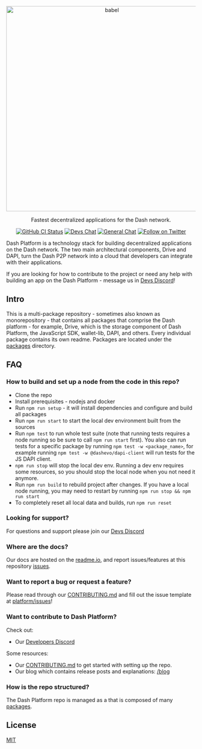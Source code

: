 <p align="center">
  <a href="https://dashplatform.readme.io/docs/introduction-what-is-dash-platform/">
    <img alt="babel" src="https://media.dash.org/wp-content/uploads/dash_digital-cash_logo_2018_rgb_for_screens.png" width="546">
  </a>
</p>

<p align="center">
  Fastest decentralized applications for the Dash network.
</p>

<p align="center">
  <a href="https://github.com/dashevo/platform/actions/workflows/all-packages.yml"><img alt="GitHub CI Status" src="https://github.com/dashevo/platform/actions/workflows/all-packages.yml/badge.svg"></a>
  <a href="https://chat.dashdevs.org/"><img alt="Devs Chat" src="https://img.shields.io/badge/discord-Dev_chat-738adb"></a>
  <a href="https://discordapp.com/invite/PXbUxJB"><img alt="General Chat" src="https://img.shields.io/badge/discord-General_chat-738adb"></a>
  <a href="https://twitter.com/intent/follow?screen_name=Dashpay"><img alt="Follow on Twitter" src="https://img.shields.io/twitter/follow/Dashpay.svg?style=social&label=Follow"></a>
</p>

Dash Platform is a technology stack for building decentralized applications on the Dash network. 
The two main architectural components, Drive and DAPI, turn the Dash P2P network into a cloud that 
developers can integrate with their applications.

If you are looking for how to contribute to the project or need any help with building an app on 
the Dash Platform - message us in [Devs Discord](https://chat.dashdevs.org/)!

## Intro

This is a multi-package repository - sometimes also known as monorepository - that contains
all packages that comprise the Dash platform - for example, Drive, which is the 
storage component of Dash Platform, the JavaScript SDK, wallet-lib, DAPI, and others. 
Every individual package contains its own readme. Packages are located under the
[packages](./packages) directory.

## FAQ

### How to build and set up a node from the code in this repo?

- Clone the repo
- Install prerequisites - nodejs and docker
- Run `npm run setup` - it will install dependencies and configure and build all packages
- Run `npm run start` to start the local dev environment built from the sources
- Run `npm test` to run whole test suite (note that running tests requires a node running 
 so be sure to call `npm run start` first). You also can run tests for a specific package
 by running `npm test -w <package_name>`, for example running 
 `npm test -w @dashevo/dapi-client` will run tests for the JS DAPI client.
- `npm run stop` will stop the local dev env. Running a dev env requires some resources,
 so you should stop the local node when you not need it anymore.
- Run `npm run build` to rebuild project after changes. If you have a local node
 running, you may need to restart by running `npm run stop && npm run start`
- To completely reset all local data and builds, run `npm run reset`

### Looking for support?

For questions and support please join our [Devs Discord](https://chat.dashdevs.org/)

### Where are the docs?

Our docs are hosted on the [readme.io](https://dashplatform.readme.io/docs/introduction-what-is-dash-platform), 
and report issues/features at this repository [issues](https://github.com/dashevo/platform/issues).

### Want to report a bug or request a feature?

Please read through our [CONTRIBUTING.md](CONTRIBUTING.md) and fill 
out the issue template at [platform/issues](https://github.com/dashevo/platform/issues)!

### Want to contribute to Dash Platform?

Check out:

- Our [Developers Discord](https://chat.dashdevs.org/)

Some resources:

- Our [CONTRIBUTING.md](CONTRIBUTING.md) to get started with setting up the repo.
- Our blog which contains release posts and explanations: [/blog](https://www.dash.org/blog/)

### How is the repo structured?

The Dash Platform repo is managed as a that is composed of many [packages](packages/README.md).

## License

[MIT](LICENSE.md)
